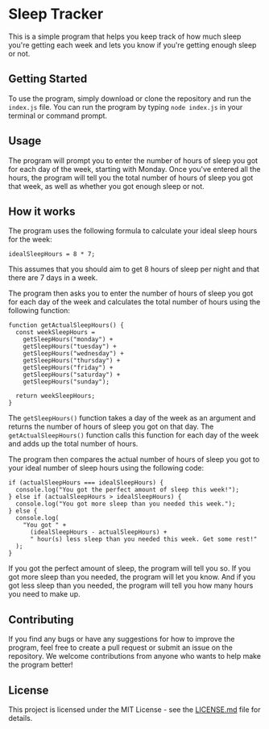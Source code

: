 # Sleep Tracker

This is a simple program that helps you keep track of how much sleep you're getting each week and lets you know if you're getting enough sleep or not.

## Getting Started

To use the program, simply download or clone the repository and run the `index.js` file. You can run the program by typing `node index.js` in your terminal or command prompt.

## Usage

The program will prompt you to enter the number of hours of sleep you got for each day of the week, starting with Monday. Once you've entered all the hours, the program will tell you the total number of hours of sleep you got that week, as well as whether you got enough sleep or not.

## How it works

The program uses the following formula to calculate your ideal sleep hours for the week:

```
idealSleepHours = 8 * 7;
```

This assumes that you should aim to get 8 hours of sleep per night and that there are 7 days in a week.

The program then asks you to enter the number of hours of sleep you got for each day of the week and calculates the total number of hours using the following function:

```
function getActualSleepHours() {
  const weekSleepHours =
    getSleepHours("monday") +
    getSleepHours("tuesday") +
    getSleepHours("wednesday") +
    getSleepHours("thursday") +
    getSleepHours("friday") +
    getSleepHours("saturday") +
    getSleepHours("sunday");

  return weekSleepHours;
}
```

The `getSleepHours()` function takes a day of the week as an argument and returns the number of hours of sleep you got on that day. The `getActualSleepHours()` function calls this function for each day of the week and adds up the total number of hours.

The program then compares the actual number of hours of sleep you got to your ideal number of sleep hours using the following code:

```
if (actualSleepHours === idealSleepHours) {
  console.log("You got the perfect amount of sleep this week!");
} else if (actualSleepHours > idealSleepHours) {
  console.log("You got more sleep than you needed this week.");
} else {
  console.log(
    "You got " +
      (idealSleepHours - actualSleepHours) +
      " hour(s) less sleep than you needed this week. Get some rest!"
  );
}
```

If you got the perfect amount of sleep, the program will tell you so. If you got more sleep than you needed, the program will let you know. And if you got less sleep than you needed, the program will tell you how many hours you need to make up.

## Contributing

If you find any bugs or have any suggestions for how to improve the program, feel free to create a pull request or submit an issue on the repository. We welcome contributions from anyone who wants to help make the program better!

## License

This project is licensed under the MIT License - see the [LICENSE.md](LICENSE.md) file for details.
